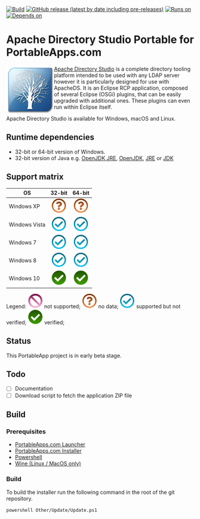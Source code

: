 [![Build](https://github.com/uroesch/ApacheDirectoryStudioPortable/workflows/build-package/badge.svg)](https://github.com/uroesch/ApacheDirectoryStudioPortable/actions?query=workflow%3Abuild-package)
[![GitHub release (latest by date including pre-releases)](https://img.shields.io/github/v/release/uroesch/ApacheDirectoryStudioPortable?include_prereleases)](https://github.com/uroesch/ApacheDirectoryStudioPortable/releases)
[![Runs on](https://img.shields.io/badge/runs%20on-Win64%20%26%20Win32-blue)](#runtime-dependencies)
[![Depends on](https://img.shields.io/badge/depends%20on-Java-blue)](#runtime-dependencies)

# Apache Directory Studio Portable for PortableApps.com

<img src="App/AppInfo/appicon_128.png" align=left>

[Apache Directory Studio](https://directory.apache.org/studio/) is a complete 
directory tooling platform intended to be used with any LDAP server however 
it is particularly designed for use with ApacheDS. It is an Eclipse RCP 
application, composed of several Eclipse (OSGi) plugins, that can be easily 
upgraded with additional ones. These plugins can even run within Eclipse itself.

Apache Directory Studio is available for Windows, macOS and Linux.

## Runtime dependencies
* 32-bit or 64-bit version of Windows.
* 32-bit version of Java e.g.
  [OpenJDK JRE](https://portableapps.com/apps/utilities/OpenJDKJRE),
  [OpenJDK](https://portableapps.com/apps/utilities/OpenJDK),
  [JRE](https://portableapps.com/apps/utilities/java_portable) or
  [JDK](https://portableapps.com/apps/utilities/jdkportable) 
  
## Support matrix

| OS              | 32-bit             | 64-bit              | 
|-----------------|:------------------:|:-------------------:|
| Windows XP      | ![nd][nd]          | ![nd][nd]           | 
| Windows Vista   | ![ps][ps]          | ![ps][ps]           | 
| Windows 7       | ![ps][ps]          | ![ps][ps]           |  
| Windows 8       | ![ps][ps]          | ![ps][ps]           |  
| Windows 10      | ![fs][fs]          | ![fs][fs]           |

Legend: ![ns][ns] not supported;  ![nd][nd] no data; ![ps][ps] supported but not verified; ![fs][fs] verified;

## Status 
This PortableApp project is in early beta stage. 

## Todo
- [ ] Documentation
- [ ] Download script to fetch the application ZIP file

## Build

### Prerequisites

* [PortableApps.com Launcher](https://portableapps.com/apps/development/portableapps.com_launcher)
* [PortableApps.com Installer](https://portableapps.com/apps/development/portableapps.com_installer)
* [Powershell](https://docs.microsoft.com/en-us/powershell/scripting/install/installing-powershell-core-on-linux?view=powershell-7)
* [Wine (Linux / MacOS only)](https://www.winehq.org/)

### Build

To build the installer run the following command in the root of the git repository.

```
powershell Other/Update/Update.ps1
```
[nd]: Other/Icons/no_data.svg
[ns]: Other/Icons/no_support.svg
[ps]: Other/Icons/probably_supported.svg
[fs]: Other/Icons/full_support.svg

